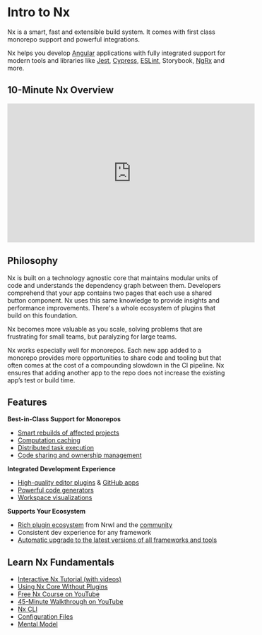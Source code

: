 # Intro to Nx

Nx is a smart, fast and extensible build system. It comes with first class monorepo support and powerful integrations.

Nx helps you develop [Angular](/{{framework}}/angular/overview) applications with fully integrated support for
modern tools and libraries like [Jest](/{{framework}}/jest/overview), [Cypress](/{{framework}}/cypress/overview),
[ESLint](/{{framework}}/linter/eslint), Storybook, [NgRx](/angular/guides/misc-ngrx) and more.

## 10-Minute Nx Overview

<iframe width="560" height="315" src="https://www.youtube.com/embed/cXOkmOy-8dk" frameborder="0" allow="accelerometer; autoplay; clipboard-write; encrypted-media; gyroscope; picture-in-picture; fullscreen"></iframe>

## Philosophy

Nx is built on a technology agnostic core that maintains modular units of code and understands the dependency graph between them. Developers comprehend that your app contains two pages that each use a shared button component. Nx uses this same knowledge to provide insights and performance improvements. There's a whole ecosystem of plugins that build on this foundation.

Nx becomes more valuable as you scale, solving problems that are frustrating for small teams, but paralyzing for large teams.

Nx works especially well for monorepos. Each new app added to a monorepo provides more opportunities to share code and tooling but that often comes at the cost of a compounding slowdown in the CI pipeline. Nx ensures that adding another app to the repo does not increase the existing app’s test or build time.

## Features

**Best-in-Class Support for Monorepos**

- [Smart rebuilds of affected projects](/{{framework}}/using-nx/affected)
- [Computation caching](/{{framework}}/using-nx/caching)
- [Distributed task execution](/{{framework}}/using-nx/dte)
- [Code sharing and ownership management](/{{framework}}/structure/monorepo-tags)

**Integrated Development Experience**

- [High-quality editor plugins](/{{framework}}/using-nx/console) & [GitHub apps](https://github.com/apps/nx-cloud)
- [Powerful code generators](/{{framework}}/generators/using-schematics)
- [Workspace visualizations](/{{framework}}/structure/dependency-graph)

**Supports Your Ecosystem**

- [Rich plugin ecosystem](/{{framework}}/getting-started/nx-devkit) from Nrwl and the [community](/community)
- Consistent dev experience for any framework
- [Automatic upgrade to the latest versions of all frameworks and tools](/{{framework}}/using-nx/updating-nx)

## Learn Nx Fundamentals

- [Interactive Nx Tutorial (with videos)](/default/angular-tutorial/01-create-application)
- [Using Nx Core Without Plugins](/{{framework}}/getting-started/nx-core)
- [Free Nx Course on YouTube](https://www.youtube.com/watch?time_continue=49&v=2mYLe9Kp9VM&feature=emb_logo)
- [45-Minute Walkthrough on YouTube](https://www.youtube.com/watch?v=h5FIGDn5YM0)
- [Nx CLI](/{{framework}}/using-nx/nx-cli)
- [Configuration Files](/angular/configuration/angularjson)
- [Mental Model](/{{framework}}/using-nx/mental-model)
